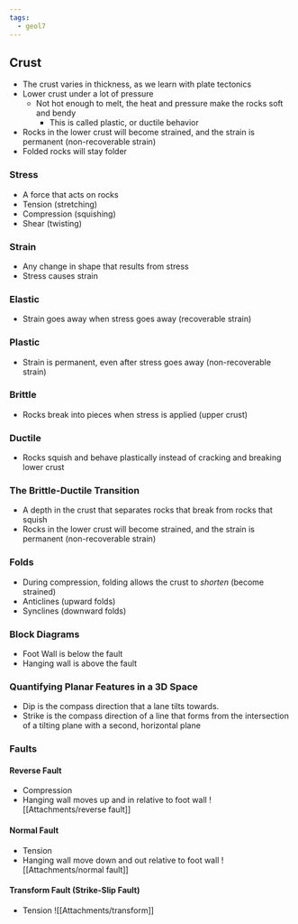 ```yaml
---
tags:
  - geol7
---
```


## Crust
* The crust varies in thickness, as we learn with plate tectonics
* Lower crust under a lot of pressure
	* Not hot enough to melt, the heat and pressure make the rocks soft and bendy
		* This is called plastic, or ductile behavior
* Rocks in the lower crust will become strained, and the strain is permanent (non-recoverable strain)
* Folded rocks will stay folder
### Stress
* A force that acts on rocks
* Tension (stretching)
* Compression (squishing)
* Shear (twisting)
### Strain
* Any change in shape that results from stress
* Stress causes strain
### Elastic
* Strain goes away when stress goes away (recoverable strain)
### Plastic
* Strain is permanent, even after stress goes away (non-recoverable strain)
### Brittle
* Rocks break into pieces when stress is applied (upper crust)
### Ductile
* Rocks squish and behave plastically instead of cracking and breaking lower crust
### The Brittle-Ductile Transition
* A depth in the crust that separates rocks that break from rocks that squish
* Rocks in the lower crust will become strained, and the strain is permanent (non-recoverable strain)
### Folds
* During compression, folding allows the crust to *shorten* (become strained)
* Anticlines (upward folds)
* Synclines (downward folds)
### Block Diagrams
* Foot Wall is below the fault
* Hanging wall is above the fault
### Quantifying Planar Features in a 3D Space
* Dip is the compass direction that a lane tilts towards.
* Strike is the compass direction of a line that forms from the intersection of a tilting plane with a second, horizontal plane
### Faults

#### Reverse Fault
* Compression
* Hanging wall moves up and in relative to foot wall
![[Attachments/reverse fault]]
#### Normal Fault
* Tension
* Hanging wall move down and out relative to foot wall
![[Attachments/normal fault]]
#### Transform Fault (Strike-Slip Fault)
* Tension
![[Attachments/transform]]

